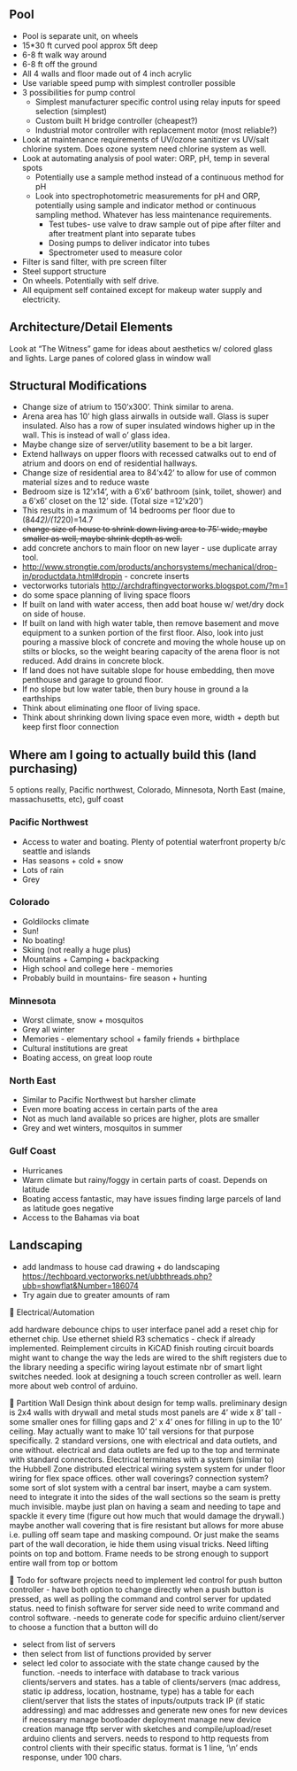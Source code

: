 ## Pool

-   Pool is separate unit, on wheels
-   15*30 ft curved pool approx 5ft deep
-   6-8 ft walk way around
-   6-8 ft off the ground
-   All 4 walls and floor made out of 4 inch acrylic
-   Use variable speed pump with simplest controller possible
-   3 possibilities for pump control
    -   Simplest manufacturer specific control using relay inputs for speed selection (simplest)
    -   Custom built H bridge controller (cheapest?)
    -   Industrial motor controller with replacement motor (most reliable?)
-   Look at maintenance requirements of UV/ozone sanitizer vs UV/salt chlorine
system. Does ozone system need chlorine system as well.
-   Look at automating analysis of pool water: ORP, pH, temp in several spots
    -   Potentially use a sample method instead of a continuous method for pH
    -   Look into spectrophotometric measurements for pH and ORP, potentially using sample and indicator method or continuous sampling method. Whatever has less maintenance requirements.
        -   Test tubes- use valve to draw sample out of pipe after filter and after treatment plant into separate tubes
        -   Dosing pumps to deliver indicator into tubes
        -   Spectrometer used to measure color
-   Filter is sand filter, with pre screen filter
-   Steel support structure
-   On wheels. Potentially with self drive.
-   All equipment self contained except for makeup water supply and electricity.


## Architecture/Detail Elements

Look at “The Witness” game for ideas about aesthetics w/ colored glass and lights.
Large panes of colored glass in window wall


## Structural Modifications

-   Change size of atrium to 150’x300’. Think similar to arena.
-   Arena area has 10’ high glass airwalls in outside wall. Glass is super
insulated. Also has a row of super insulated windows higher up in the wall.
This is instead of wall o’ glass idea.
-   Maybe change size of server/utility basement to be a bit larger.
-   Extend hallways on upper floors with recessed catwalks out to end of atrium and doors on end of residential hallways.
-   Change size of residential area to 84’x42’ to allow for use of common material sizes and to reduce waste
-   Bedroom size is 12’x14’, with a 6’x6’ bathroom (sink, toilet, shower) and a 6’x6’ closet on the 12’ side. (Total size =12’x20’)
-   This results in a maximum of 14 bedrooms per floor due to (84*42)/(12*20)=14.7
-   ~~change size of house to shrink down living area to 75’ wide, maybe smaller as well, maybe shrink depth as well.~~
-   add concrete anchors to main floor on new layer - use duplicate array tool.
-   <http://www.strongtie.com/products/anchorsystems/mechanical/drop-in/productdata.html#dropin> - concrete inserts
-   vectorworks tutorials <http://archdraftingvectorworks.blogspot.com/?m=1>
-   do some space planning of living space floors
-   If built on land with water access, then add boat house w/ wet/dry dock on side of house.
-   If built on land with high water table, then remove basement and move equipment to a sunken portion of the first floor. Also, look into just pouring a massive block of concrete and moving the whole house up on stilts or blocks, so the weight bearing capacity of the arena floor is not reduced. Add drains in concrete block.
-   If land does not have suitable slope for house embedding, then move penthouse and garage to ground floor.
-   If no slope but low water table, then bury house in ground a la earthships
-   Think about eliminating one floor of living space.
-   Think about shrinking down living space even more, width + depth but keep first floor connection


## Where am I going to actually build this (land purchasing)

5 options really, Pacific northwest, Colorado, Minnesota, North East (maine, massachusetts, etc), gulf coast

### Pacific Northwest

-   Access to water and boating. Plenty of potential waterfront property b/c seattle and islands
-   Has seasons + cold + snow
-   Lots of rain
-   Grey

### Colorado

-   Goldilocks climate
-   Sun!
-   No boating!
-   Skiing (not really a huge plus)
-   Mountains + Camping + backpacking
-   High school and college here - memories
-   Probably build in mountains- fire season + hunting

### Minnesota

-   Worst climate, snow + mosquitos
-   Grey all winter
-   Memories - elementary school + family friends + birthplace
-   Cultural institutions are great
-   Boating access, on great loop route

### North East

-   Similar to Pacific Northwest but harsher climate
-   Even more boating access in certain parts of the area
-   Not as much land available so prices are higher, plots are smaller
-   Grey and wet winters, mosquitos in summer

### Gulf Coast

-   Hurricanes
-   Warm climate but rainy/foggy in certain parts of coast. Depends on latitude
-   Boating access fantastic, may have issues finding large parcels of land as latitude goes negative
-   Access to the Bahamas via boat


## Landscaping

-   add landmass to house cad drawing + do landscaping <https://techboard.vectorworks.net/ubbthreads.php?ubb=showflat&Number=186074>
-   Try again due to greater amounts of ram


Electrical/Automation

add hardware debounce chips to user interface panel
add a reset chip for ethernet chip. Use ethernet shield R3 schematics - check if already implemented.
Reimplement circuits in KiCAD
finish routing circuit boards
might want to change the way the leds are wired to the shift registers due to the library needing a specific wiring layout
estimate nbr of smart light switches needed.
look at designing a touch screen controller as well.
learn more about web control of arduino.


Partition Wall Design
think about design for temp walls.
preliminary design is 2x4 walls with drywall and metal studs
most panels are 4’ wide x 8’ tall - some smaller ones for filling gaps and 2’ x 4’ ones for filling in up to the 10’ ceiling. May actually want to make 10’ tall versions for that purpose specifically.
2 standard versions, one with electrical and data outlets, and one without.
electrical and data outlets are fed up to the top and terminate with standard connectors. Electrical terminates with a system (similar to) the Hubbell Zone distributed electrical wiring system system for under floor wiring for flex space offices.
other wall coverings?
connection system? some sort of slot system with a central bar insert, maybe a cam system. need to integrate it into the sides of the wall sections so the seam is pretty much invisible. maybe just plan on having a seam and needing to tape and spackle it every time (figure out how much that would damage the drywall.) maybe another wall covering that is fire resistant but allows for more abuse i.e. pulling off seam tape and masking compound. Or just make the seams part of the wall decoration, ie hide them using visual tricks.
Need lifting points on top and bottom.
Frame needs to be strong enough to support entire wall from top or bottom


Todo for software projects
need to implement led control for push button controller - have both option to change directly when a push button is pressed, as well as polling the command and control server for updated status.
need to finish software for server side
need to write command and control software.
-needs to generate code for specific arduino client/server
to choose a function that a button will do
-   select from list of servers
-   then select from list of functions provided by server
-   select led color to associate with the state change caused by the function.
-needs to interface with database to track various clients/servers and states.
has a table of clients/servers (mac address, static ip address, location, hostname, type)
has a table for each client/server that lists the states of inputs/outputs
track IP (if static addressing) and mac addresses and generate new ones for new devices if necessary
manage bootloader deployment
manage new device creation
manage tftp server with sketches and compile/upload/reset arduino clients and servers.
needs to respond to http requests from control clients with their specific status. format is 1 line, ‘\n’ ends response, under 100 chars.

